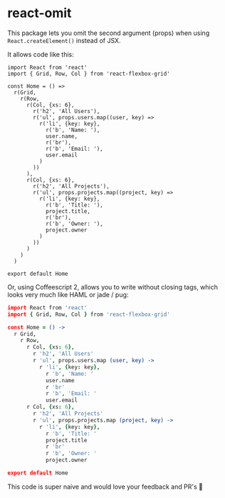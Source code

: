 # react-omit

This package lets you omit the second argument (props) when using `React.createElement()` instead of JSX.

It allows code like this:
```
import React from 'react'
import { Grid, Row, Col } from 'react-flexbox-grid'

const Home = () =>
  r(Grid,
    r(Row,
      r(Col, {xs: 6},
        r('h2', 'All Users'),
        r('ul', props.users.map((user, key) =>
          r('li', {key: key},
            r('b', 'Name: '),
            user.name,
            r('br'),
            r('b', 'Email: '),
            user.email
          )
        ))
      ),
      r(Col, {xs: 6},
        r('h2', 'All Projects'),
        r('ul', props.projects.map((project, key) =>
          r('li', {key: key},
            r('b', 'Title: '),
            project.title,
            r('br'),
            r('b', 'Owner: '),
            project.owner
          )
        ))
      )
    )
  )

export default Home
```

Or, using Coffeescript 2, allows you to write without closing tags, which looks very much like HAML or jade / pug:
```coffee
import React from 'react'
import { Grid, Row, Col } from 'react-flexbox-grid'

const Home = () ->
  r Grid,
    r Row,
      r Col, {xs: 6},
        r 'h2', 'All Users'
        r 'ul', props.users.map (user, key) ->
          r 'li', {key: key},
            r 'b', 'Name: '
            user.name
            r 'br'
            r 'b', 'Email: '
            user.email
      r Col, {xs: 6},
        r 'h2', 'All Projects'
        r 'ul', props.projects.map (project, key) ->
          r 'li', {key: key},
            r 'b', 'Title: '
            project.title
            r 'br'
            r 'b', 'Owner: '
            project.owner

export default Home

```

This code is super naive and would love your feedback and PR's 🤠